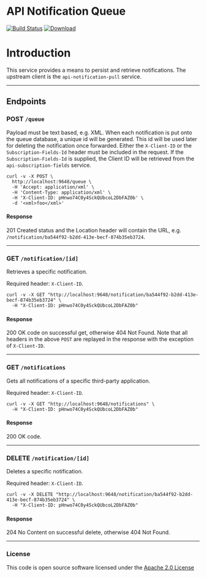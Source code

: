 # API Notification Queue

[![Build Status](https://travis-ci.org/hmrc/api-notification-queue.svg)](https://travis-ci.org/hmrc/api-notification-queue) [ ![Download](https://api.bintray.com/packages/hmrc/releases/api-notification-queue/images/download.svg) ](https://bintray.com/hmrc/releases/api-notification-queue/_latestVersion)

# Introduction

This service provides a means to persist and retrieve notifications.
The upstream client is the `api-notification-pull` service.  

---

## Endpoints


### POST `/queue`

Payload must be text based, e.g. XML.
When each notification is put onto the queue database, a unique id will be generated.
This id will be used later for deleting the notification once forwarded.
Either the `X-Client-ID` or the `Subscription-Fields-Id` header must be included in the request.
If the `Subscription-Fields-Id` is supplied, the Client ID will be retrieved from the `api-subscription-fields` service.

```
curl -v -X POST \
  http://localhost:9648/queue \
  -H 'Accept: application/xml' \
  -H 'Content-Type: application/xml' \
  -H 'X-Client-ID: pHnwo74C0y4SckQUbcoL2DbFAZ0b' \
  -d '<xml>foo</xml>'
```

#### Response

201 Created status and the Location header will contain the URL, e.g. `/notification/ba544f92-b2dd-413e-becf-874b35eb3724`.

---

### GET `/notification/[id]`

Retrieves a specific notification.

Required header: `X-Client-ID`.

```
curl -v -X GET "http://localhost:9648/notification/ba544f92-b2dd-413e-becf-874b35eb3724" \
  -H "X-Client-ID: pHnwo74C0y4SckQUbcoL2DbFAZ0b"
```

#### Response
200 OK code on successful get, otherwise 404 Not Found.
Note that all headers in the above `POST` are replayed in the response with the exception of `X-Client-ID`.

---

### GET `/notifications`

Gets all notifications of a specific third-party application. 

Required header: `X-Client-ID`.

```
curl -v -X GET "http://localhost:9648/notifications" \
  -H "X-Client-ID: pHnwo74C0y4SckQUbcoL2DbFAZ0b"
```

#### Response
200 OK code.

---

### DELETE `/notification/[id]`

Deletes a specific notification. 

Required header: `X-Client-ID`.

```
curl -v -X DELETE "http://localhost:9648/notification/ba544f92-b2dd-413e-becf-874b35eb3724" \
  -H "X-Client-ID: pHnwo74C0y4SckQUbcoL2DbFAZ0b"   
```

#### Response
204 No Content on successful delete, otherwise 404 Not Found.

---

### License

This code is open source software licensed under the [Apache 2.0 License]("http://www.apache.org/licenses/LICENSE-2.0.html")
